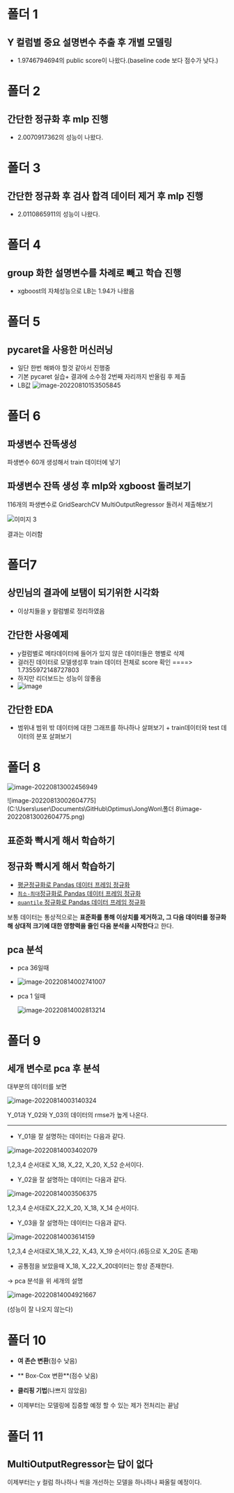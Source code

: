 # 폴더 1
## Y 컬럼별 중요 설명변수 추출 후 개별 모델링
- 1.9746794694의 public score이 나왔다.(baseline code 보다 점수가 낮다.)
# 폴더 2
## 간단한 정규화 후 mlp 진행
- 2.0070917362의 성능이 나왔다.
# 폴더 3
## 간단한 정규화 후 검사 합격 데이터 제거 후 mlp 진행
- 2.0110865911의 성능이 나왔다.

# 폴더 4

## group 화한 설명변수를 차례로 빼고 학습 진행

- xgboost의 자체성능으로 LB는 1.94가 나왔음

# 폴더 5

## pycaret을 사용한 머신러닝

- 일단 한번 해봐야 할것 같아서 진행중
- 기본 pycaret 실습+ 결과에 소수점 2번째 자리까지 반올림 후 제출
- LB값 ![image-20220810153505845](https://user-images.githubusercontent.com/76269640/184179782-be6d6edc-ec61-4ae1-af91-13b3366c2b6f.png)



# 폴더 6

## 파생변수 잔뜩생성

파생변수 60개 생성해서 train 데이터에 넣기

## 파생변수 잔뜩 생성 후 mlp와 xgboost 돌려보기

116개의 파생변수로 GridSearchCV MultiOutputRegressor 돌려서 제출해보기

![이미지 3](https://user-images.githubusercontent.com/76269640/184179960-daee801b-0325-4e14-b0a2-268c54b9cefc.png)

결과는 이러함

# 폴더7

## 상민님의 결과에 보탬이 되기위한 시각화

- 이상치들을 y 컬럼별로 정리하였음

## 간단한 사용예제

- y컬럼별로 메타데이터에 들어가 있지 않은 데이터들은 행별로 삭제
- 걸러진 데이터로 모델생성후 train 데이터 전체로 score 확인 ====> 1.7355972148727803
- 하지만 리더보드는 성능이 않좋음
- ![image](https://user-images.githubusercontent.com/76269640/184179157-c000a296-c01d-419b-9743-9b8ede1dc346.png)

## 간단한 EDA

- 범위내 범위 밖 데이터에 대한 그래프를 하나하나 살펴보기 + train데이터와 test 데이터의 분포 살펴보기

# 폴더 8

![image-20220813002456949](C:\Users\user\AppData\Roaming\Typora\typora-user-images\image-20220813002456949.png)

![image-20220813002604775](C:\Users\user\Documents\GitHub\Optimus\JongWon\폴더 8\image-20220813002604775.png)

## 표준화 빡시게 해서 학습하기



## 정규화 빡시게 해서 학습하기

- [평균정규화로 Pandas 데이터 프레임 정규화](https://www.delftstack.com/ko/howto/python-pandas/pandas-normalize/#%ED%8F%89%EA%B7%A0%EC%A0%95%EA%B7%9C%ED%99%94%EB%A1%9C-pandas-%EB%8D%B0%EC%9D%B4%ED%84%B0-%ED%94%84%EB%A0%88%EC%9E%84-%EC%A0%95%EA%B7%9C%ED%99%94)
- [`최소-최대`정규화로 Pandas 데이터 프레임 정규화](https://www.delftstack.com/ko/howto/python-pandas/pandas-normalize/#%EC%B5%9C%EC%86%8C-%EC%B5%9C%EB%8C%80%EC%A0%95%EA%B7%9C%ED%99%94%EB%A1%9C-pandas-%EB%8D%B0%EC%9D%B4%ED%84%B0-%ED%94%84%EB%A0%88%EC%9E%84-%EC%A0%95%EA%B7%9C%ED%99%94)
- [`quantile` 정규화로 Pandas 데이터 프레임 정규화](https://www.delftstack.com/ko/howto/python-pandas/pandas-normalize/#quantile-%EC%A0%95%EA%B7%9C%ED%99%94%EB%A1%9C-pandas-%EB%8D%B0%EC%9D%B4%ED%84%B0-%ED%94%84%EB%A0%88%EC%9E%84-%EC%A0%95%EA%B7%9C%ED%99%94)

보통 데이터는 통상적으로는 **표준화를 통해 이상치를 제거하고, 그 다음 데이터를 정규화 해 상대적 크기에 대한 영향력을 줄인 다음 분석을 시작한다**고 한다.

## pca 분석

-  pca 36일때

- ![image-20220814002741007](C:\Users\user\AppData\Roaming\Typora\typora-user-images\image-20220814002741007.png)

- pca 1 일때

  ![image-20220814002813214](C:\Users\user\AppData\Roaming\Typora\typora-user-images\image-20220814002813214.png)





# 폴더 9

## 세개 변수로 pca 후 분석

대부분의 데이터를 보면 

![image-20220814003140324](C:\Users\user\AppData\Roaming\Typora\typora-user-images\image-20220814003140324.png)

Y_01과 Y_02와 Y_03의 데이터의 rmse가 높게 나온다.





----------------------------------------------------------------------------------------------------------------------------------------------------------------------------------------------------

- Y_01을 잘 설명하는 데이터는 다음과 같다.

  

![image-20220814003402079](C:\Users\user\AppData\Roaming\Typora\typora-user-images\image-20220814003402079.png)

1,2,3,4 순서대로 X_18, X_22, X_20, X_52 순서이다.

- Y_02을 잘 설명하는 데이터는 다음과 같다.

![image-20220814003506375](C:\Users\user\AppData\Roaming\Typora\typora-user-images\image-20220814003506375.png)

1,2,3,4 순서대로X_22,X_20, X_18, X_14 순서이다.

- Y_03을 잘 설명하는 데이터는 다음과 같다.

![image-20220814003614159](C:\Users\user\AppData\Roaming\Typora\typora-user-images\image-20220814003614159.png)

1,2,3,4 순서대로X_18,X_22, X_43, X_19 순서이다.(6등으로 X_20도 존재)



- 공통점을 보았을때 X_18, X_22,X_20데이터는 항상 존재한다.

  

-> pca 분석을 위 세개의 설명

![image-20220814004921667](C:\Users\user\AppData\Roaming\Typora\typora-user-images\image-20220814004921667.png)

(성능이 잘 나오지 않는다)



# 폴더 10

- **여 존슨 변환**(점수 낮음)

- ** Box-Cox 변환**(점수 낮음)

- **클리핑 기법**(나쁘지 않았음)

- 이제부터는 모델링에 집중할 예정 할 수 있는 제가 전처리는 끝남

# 폴더 11

## MultiOutputRegressor는 답이 없다

이제부터는 y 컬럼 하나하나 씩을 개선하는 모델을 하나하나 짜올릴 예정이다.
